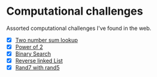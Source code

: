 # Computational challenges
Assorted computational challenges I've found in the web.

- [x] <a href="https://github.com/videlanicolas/numericalchallenges/blob/master/twonumbersum_lookup/">Two number sum lookup</a>
- [x] <a href="https://github.com/videlanicolas/numericalchallenges/blob/master/power_of_2/">Power of 2</a>
- [x] <a href="https://github.com/videlanicolas/numericalchallenges/blob/master/binarysearch/">Binary Search</a>
- [x] <a href="https://github.com/videlanicolas/numericalchallenges/blob/master/reverse_linkedlist/">Reverse linked List</a>
- [x] <a href="https://github.com/videlanicolas/numericalchallenges/blob/master/rand5/">Rand7 with rand5</a>